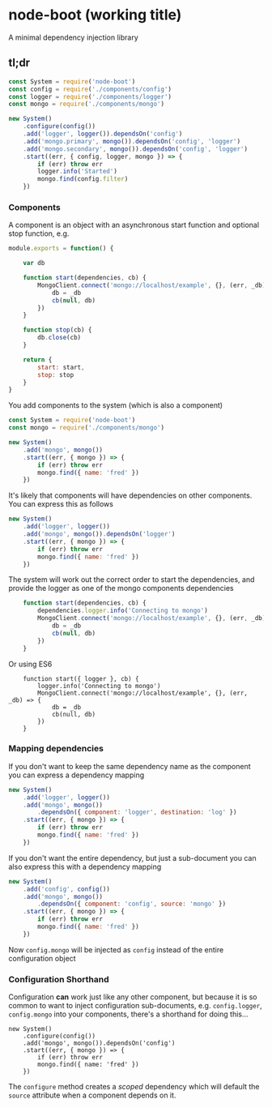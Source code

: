 # node-boot (working title)
A minimal dependency injection library

## tl;dr
```js
const System = require('node-boot')
const config = require('./components/config')
const logger = require('./components/logger')
const mongo = require('./components/mongo')

new System()
    .configure(config())
    .add('logger', logger()).dependsOn('config')
    .add('mongo.primary', mongo()).dependsOn('config', 'logger')
    .add('mongo.secondary', mongo()).dependsOn('config', 'logger')
    .start((err, { config, logger, mongo }) => {
        if (err) throw err
        logger.info('Started')
        mongo.find(config.filter)
    })
```

### Components
A component is an object with an asynchronous start function and optional stop function, e.g.
```js
module.exports = function() {

    var db

    function start(dependencies, cb) {
        MongoClient.connect('mongo://localhost/example', {}, (err, _db) => {
            db = _db
            cb(null, db)
        })
    }

    function stop(cb) {
        db.close(cb)
    }

    return {
        start: start,
        stop: stop
    }
}
```
You add components to the system (which is also a component)
```js
const System = require('node-boot')
const mongo = require('./components/mongo')

new System()
    .add('mongo', mongo())
    .start((err, { mongo }) => {
        if (err) throw err
        mongo.find({ name: 'fred' })
    })
```

It's likely that components will have dependencies on other components. You can express this as follows
```js
new System()
    .add('logger', logger())
    .add('mongo', mongo()).dependsOn('logger')
    .start((err, { mongo }) => {
        if (err) throw err
        mongo.find({ name: 'fred' })
    })
```
The system will work out the correct order to start the dependencies, and provide the logger as one of the mongo components dependencies
```js
    function start(dependencies, cb) {
        dependencies.logger.info('Connecting to mongo')
        MongoClient.connect('mongo://localhost/example', {}, (err, _db) => {
            db = _db
            cb(null, db)
        })
    }
```
Or using ES6
```
    function start({ logger }, cb) {
        logger.info('Connecting to mongo')
        MongoClient.connect('mongo://localhost/example', {}, (err, _db) => {
            db = _db
            cb(null, db)
        })
    }
```
### Mapping dependencies
If you don't want to keep the same dependency name as the component you can express a dependency mapping
```js
new System()
    .add('logger', logger())
    .add('mongo', mongo())
        .dependsOn({ component: 'logger', destination: 'log' })
    .start((err, { mongo }) => {
        if (err) throw err
        mongo.find({ name: 'fred' })
    })
```
If you don't want the entire dependency, but just a sub-document you can also express this with a dependency mapping
```js
new System()
    .add('config', config())
    .add('mongo', mongo())
        .dependsOn({ component: 'config', source: 'mongo' })
    .start((err, { mongo }) => {
        if (err) throw err
        mongo.find({ name: 'fred' })
    })
```
Now ```config.mongo``` will be injected as ```config``` instead of the entire configuration object

### Configuration Shorthand
Configuration **can** work just like any other component, but because it is so common to want to inject configuration sub-documents, e.g. ```config.logger```, ```config.mongo``` into your components, there's a shorthand for doing this...
```
new System()
    .configure(config())
    .add('mongo', mongo()).dependsOn('config')
    .start((err, { mongo }) => {
        if (err) throw err
        mongo.find({ name: 'fred' })
    })
```
The ```configure``` method creates a *scoped* dependency which will default the ```source``` attribute when a component depends on it.
